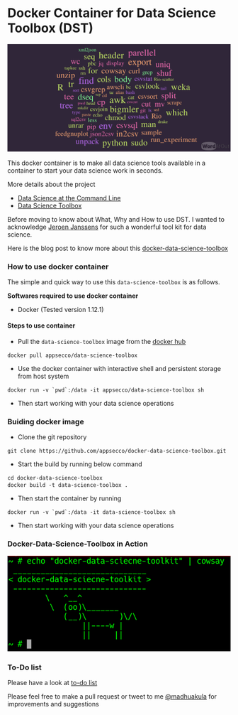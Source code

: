 
# Docker Container for Data Science Toolbox (DST)

![Docker-Data-Science-Toolbox](images/dst.png)

This docker container is to make all data science tools available in a container to start your data science work in seconds.

More details about the project

- [Data Science at the Command Line](http://datascienceatthecommandline.com)
- [Data Science Toolbox](http://datasciencetoolbox.org)

Before moving to know about What, Why and How to use DST. I wanted to acknowledge [Jeroen Janssens](http://jeroenjanssens.com) for such a wonderful tool kit for data science.

Here is the blog post to know more about this [docker-data-science-toolbox]()

### How to use docker container

The simple and quick way to use this `data-science-toolbox` is as follows.

**Softwares required to use docker container**

- Docker (Tested version 1.12.1)

#### Steps to use container

- Pull the `data-science-toolbox` image from the [docker hub](https://hub.docker.com/r/appsecco/data-science-toolbox)

```
docker pull appsecco/data-science-toolbox
```

- Use the docker container with interactive shell and persistent storage from host system

```
docker run -v `pwd`:/data -it appsecco/data-science-toolbox sh
```

- Then start working with your data science operations


### Buiding docker image

- Clone the git repository 

```
git clone https://github.com/appsecco/docker-data-science-toolbox.git
```

- Start the build by running below command


```
cd docker-data-science-toolbox
docker build -t data-science-toolbox .
```

- Then start the container by running

```
docker run -v `pwd`:/data -it data-science-toolbox sh
```

- Then start working with your data science operations


### Docker-Data-Science-Toolbox in Action

![docker-data-science-toolbox](images/docker-dst.png)


### To-Do list

Please have a look at [to-do list](tool-list.md)

Please feel free to make a pull request or tweet to me [@madhuakula](https://twitter.com/madhuakula) for improvements and suggestions

